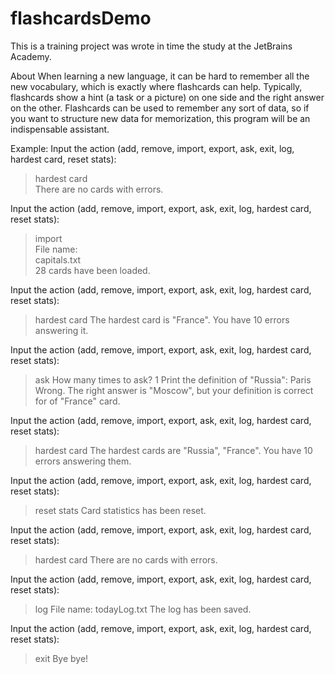# flashcardsDemo
This is a training project was wrote in time the study at the JetBrains Academy.

About
When learning a new language, it can be hard to remember all the new vocabulary, which is exactly where flashcards can help. 
Typically, flashcards show a hint (a task or a picture) on one side and the right answer on the other. 
Flashcards can be used to remember any sort of data, so if you want to structure new data for memorization, 
this program will be an indispensable assistant.

Example:
Input the action (add, remove, import, export, ask, exit, log, hardest card, reset stats):
> hardest card                                                                                                                                                                   
There are no cards with errors.

Input the action (add, remove, import, export, ask, exit, log, hardest card, reset stats):
> import                                                                                                                                                                         
File name:                                                                                                                                                                       
> capitals.txt                                                                                                                                                                   
28 cards have been loaded.                                                                                                                                                       

Input the action (add, remove, import, export, ask, exit, log, hardest card, reset stats):
> hardest card
The hardest card is "France". You have 10 errors answering it.

Input the action (add, remove, import, export, ask, exit, log, hardest card, reset stats):
> ask
How many times to ask?
> 1
Print the definition of "Russia":
> Paris
Wrong. The right answer is "Moscow", but your definition is correct for of "France" card.

Input the action (add, remove, import, export, ask, exit, log, hardest card, reset stats):
> hardest card
The hardest cards are "Russia", "France". You have 10 errors answering them.

Input the action (add, remove, import, export, ask, exit, log, hardest card, reset stats):
> reset stats
Card statistics has been reset.

Input the action (add, remove, import, export, ask, exit, log, hardest card, reset stats):
> hardest card
There are no cards with errors.

Input the action (add, remove, import, export, ask, exit, log, hardest card, reset stats):
> log
File name:
> todayLog.txt
The log has been saved.

Input the action (add, remove, import, export, ask, exit, log, hardest card, reset stats):
> exit
Bye bye!
